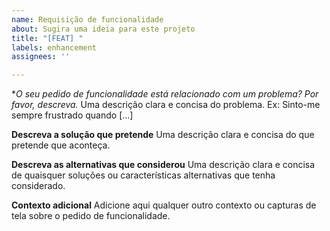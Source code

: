 ```yaml
---
name: Requisição de funcionalidade
about: Sugira uma ideia para este projeto
title: "[FEAT] "
labels: enhancement
assignees: ''

---
```


**O seu pedido de funcionalidade está relacionado com um problema? Por favor, descreva.*
Uma descrição clara e concisa do problema. Ex: Sinto-me sempre frustrado quando [...]

**Descreva a solução que pretende**
Uma descrição clara e concisa do que pretende que aconteça.

**Descreva as alternativas que considerou**
Uma descrição clara e concisa de quaisquer soluções ou características alternativas que tenha considerado.

**Contexto adicional**
Adicione aqui qualquer outro contexto ou capturas de tela sobre o pedido de funcionalidade.
